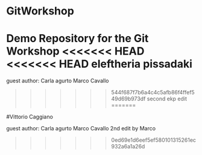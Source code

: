 # GitWorkshop
Demo Repository for the Git Workshop
<<<<<<< HEAD
<<<<<<< HEAD
eleftheria pissadaki
=======
guest author: Carla agurto
Marco Cavallo
>>>>>>> 544f687f7b6a4c4c5afb86f4ffef549d69b973df
second ekp edit
=======

#Vittorio Caggiano

guest author: Carla agurto
Marco Cavallo
2nd edit by Marco

>>>>>>> 0ed69e1d6eef5ef580101315261ec932a6a1a26d
